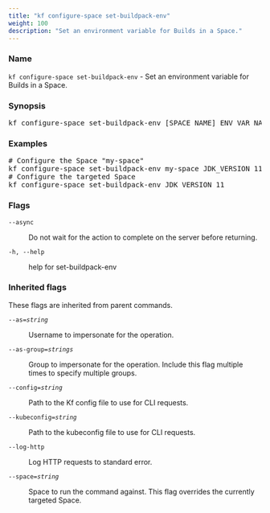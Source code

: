 ```yaml
---
title: "kf configure-space set-buildpack-env"
weight: 100
description: "Set an environment variable for Builds in a Space."
---
```

### Name

<code translate="no">kf configure-space set-buildpack-env</code> - Set an environment variable for Builds in a Space.

### Synopsis

<pre translate="no">kf configure-space set-buildpack-env [SPACE_NAME] ENV_VAR_NAME ENV_VAR_VALUE [flags]</pre>

### Examples

<pre translate="no">
# Configure the Space &#34;my-space&#34;
kf configure-space set-buildpack-env my-space JDK_VERSION 11
# Configure the targeted Space
kf configure-space set-buildpack-env JDK_VERSION 11
</pre>

### Flags

<dl>
<dt><code translate="no">--async</code></dt>
<dd><p>Do not wait for the action to complete on the server before returning.</p>
</dd>
<dt><code translate="no">-h, --help</code></dt>
<dd><p>help for set-buildpack-env</p>
</dd>
</dl>


### Inherited flags

These flags are inherited from parent commands.

<dl>
<dt><code translate="no">--as=<var translate="no">string</var></code></dt>
<dd><p>Username to impersonate for the operation.</p>
</dd>
<dt><code translate="no">--as-group=<var translate="no">strings</var></code></dt>
<dd><p>Group to impersonate for the operation. Include this flag multiple times to specify multiple groups.</p>
</dd>
<dt><code translate="no">--config=<var translate="no">string</var></code></dt>
<dd><p>Path to the Kf config file to use for CLI requests.</p>
</dd>
<dt><code translate="no">--kubeconfig=<var translate="no">string</var></code></dt>
<dd><p>Path to the kubeconfig file to use for CLI requests.</p>
</dd>
<dt><code translate="no">--log-http</code></dt>
<dd><p>Log HTTP requests to standard error.</p>
</dd>
<dt><code translate="no">--space=<var translate="no">string</var></code></dt>
<dd><p>Space to run the command against. This flag overrides the currently targeted Space.</p>
</dd>
</dl>


